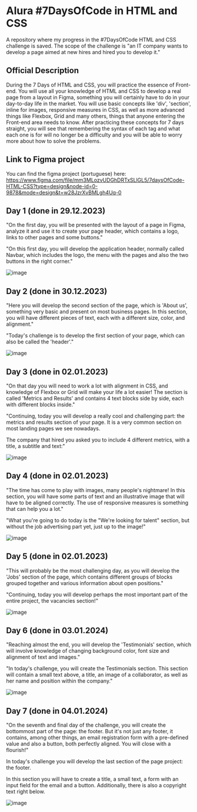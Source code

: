 # Alura #7DaysOfCode in HTML and CSS
 A repository where my progress in the #7DaysOfCode HTML and CSS challenge is saved. The scope of the challenge is "an IT company wants to develop a page aimed at new hires and hired you to develop it."

## Official Description
 During the 7 Days of HTML and CSS, you will practice the essence of Front-end. You will use all your knowledge of HTML and CSS to develop a real page from a layout in Figma, something you will certainly have to do in your day-to-day life in the market. You will use basic concepts like 'div', 'section', inline for images, responsive measures in CSS, as well as more advanced things like Flexbox, Grid and many others, things that anyone entering the Front-end area needs to know. After practicing these concepts for 7 days straight, you will see that remembering the syntax of each tag and what each one is for will no longer be a difficulty and you will be able to worry more about how to solve the problems.

## Link to Figma project
You can find the figma project (portuguese) here: https://www.figma.com/file/mm3MLozvUDGhDRTxSLlGL5/7daysOfCode-HTML-CSS?type=design&node-id=0-9878&mode=design&t=w28JzrXvBMLgh4Uq-0

## Day 1 (done in 29.12.2023)
 "On the first day, you will be presented with the layout of a page in Figma, analyze it and use it to create your page header, which contains a logo, links to other pages and some buttons."

 "On this first day, you will develop the application header, normally called Navbar, which includes the logo, the menu with the pages and also the two buttons in the right corner."
 
 ![image](https://github.com/SFaguiar/alura-7-days-of-code-html-css/assets/50933770/7e427bf5-34cb-4061-a6cc-099ec4c5adab)
 
## Day 2 (done in 30.12.2023)
 "Here you will develop the second section of the page, which is 'About us', something very basic and present on most business pages. In this section, you will have different pieces of text, each with a different size, color, and alignment."
 
 "Today's challenge is to develop the first section of your page, which can also be called the 'header'."

 ![image](https://github.com/SFaguiar/alura-7-days-of-code-html-css/assets/50933770/bea43e47-a46b-4905-b9c0-937bc925e3a9)

## Day 3 (done in 02.01.2023)
 "On that day you will need to work a lot with alignment in CSS, and knowledge of Flexbox or Grid will make your life a lot easier! The section is called 'Metrics and Results' and contains 4 text blocks side by side, each with different blocks inside."

 "Continuing, today you will develop a really cool and challenging part: the metrics and results section of your page. It is a very common section on most landing pages we see nowadays.

 The company that hired you asked you to include 4 different metrics, with a title, a subtitle and text:"

 ![image](https://github.com/SFaguiar/alura-7-days-of-code-html-css/assets/50933770/181f0a40-e160-4255-86e4-186999777151)


## Day 4 (done in 02.01.2023)
 "The time has come to play with images, many people's nightmare! In this section, you will have some parts of text and an illustrative image that will have to be aligned correctly. The use of responsive measures is something that can help you a lot."

 "What you're going to do today is the "We're looking for talent" section, but without the job advertising part yet, just up to the image!"

 ![image](https://github.com/SFaguiar/alura-7-days-of-code-html-css/assets/50933770/b2164445-d0d7-426f-b95d-90c7be315461)

## Day 5 (done in 02.01.2023)
 "This will probably be the most challenging day, as you will develop the 'Jobs' section of the page, which contains different groups of blocks grouped together and various information about open positions."

 "Continuing, today you will develop perhaps the most important part of the entire project, the vacancies section!"

 ![image](https://github.com/SFaguiar/alura-7-days-of-code-html-css/assets/50933770/ba0fca13-b55f-4086-9ad5-f0f2e539fbb2)

## Day 6 (done in 03.01.2024)
 "Reaching almost the end, you will develop the 'Testimonials' section, which will involve knowledge of changing background color, font size and alignment of text and images."

 "In today's challenge, you will create the Testimonials section. This section will contain a small text above, a title, an image of a collaborator, as well as her name and position within the company."

 ![image](https://github.com/SFaguiar/alura-7-days-of-code-html-css/assets/50933770/ffde6f41-fd44-4a21-b6b4-8c11011710e0)

## Day 7 (done in 04.01.2024)
 "On the seventh and final day of the challenge, you will create the bottommost part of the page: the footer. But it's not just any footer, it contains, among other things, an email registration form with a pre-defined value and also a button, both perfectly aligned. You will close with a flourish!"

 In today's challenge you will develop the last section of the page project: the footer.

 In this section you will have to create a title, a small text, a form with an input field for the email and a button. Additionally, there is also a copyright text right below.

 ![image](https://github.com/SFaguiar/alura-7-days-of-code-html-css/assets/50933770/fa516da4-249e-4711-b0cf-6c5517e1ad75)

